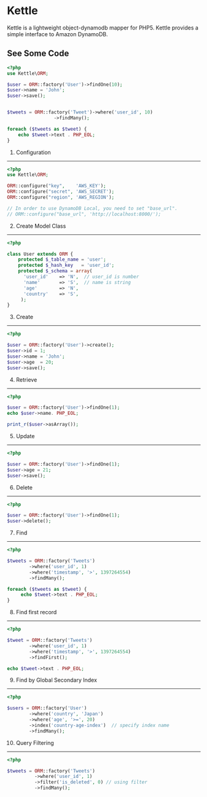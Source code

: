 Kettle
======

Kettle is a lightweight object-dynamodb mapper for PHP5.
Kettle provides a simple interface to Amazon DynamoDB.

See Some Code
-------------------

```php
<?php
use Kettle\ORM;

$user = ORM::factory('User')->findOne(10);
$user->name = 'John';
$user->save();


$tweets = ORM::factory('Tweet')->where('user_id', 10)
                 ->findMany();

foreach ($tweets as $tweet) {
    echo $tweet->text . PHP_EOL;
}

```

1. Configuration
-------------------

```php
<?php
use Kettle\ORM;

ORM::configure("key",    'AWS_KEY');
ORM::configure("secret", 'AWS_SECRET');
ORM::configure("region", 'AWS_REGION');

// In order to use DynamoDB Local, you need to set "base_url".
// ORM::configure("base_url", 'http://localhost:8000/');

```

2. Create Model Class
-------------------

```php
<?php

class User extends ORM {
    protected $_table_name = 'user';
    protected $_hash_key   = 'user_id';
    protected $_schema = array(
      'user_id'    => 'N',  // user_id is number
      'name'       => 'S',  // name is string
      'age'        => 'N',
      'country'    => 'S',
     );
}


```

3. Create
-------------------

```php
<?php

$user = ORM::factory('User')->create();
$user->id = 1;
$user->name = 'John';
$user->age  = 20;
$user->save();

```

4. Retrieve
-------------------

```php
<?php

$user = ORM::factory('User')->findOne(1);
echo $user->name. PHP_EOL;

print_r($user->asArray());

```

5. Update
-------------------

```php
<?php

$user = ORM::factory('User')->findOne(1);
$user->age = 21;
$user->save();

```

6. Delete
-------------------

```php
<?php

$user = ORM::factory('User')->findOne(1);
$user->delete();

```


7. Find
-------------------

```php
<?php

$tweets = ORM::factory('Tweets')
        ->where('user_id', 1)
        ->where('timestamp', '>', 1397264554)
        ->findMany();

foreach ($tweets as $tweet) {
     echo $tweet->text . PHP_EOL;
}

```

8. Find first record
-------------------

```php
<?php

$tweet = ORM::factory('Tweets')
        ->where('user_id', 1)
        ->where('timestamp', '>', 1397264554)
        ->findFirst();

echo $tweet->text . PHP_EOL;

```


9. Find by Global Secondary Index
-------------------

```php
<?php

$users = ORM::factory('User')
        ->where('country', 'Japan')
        ->where('age', '>=', 20)
        ->index('country-age-index')  // specify index name
        ->findMany();

```


10. Query Filtering
-------------------

```php
<?php

$tweets = ORM::factory('Tweets')
          ->where('user_id', 1)
          ->filter('is_deleted', 0) // using filter
          ->findMany();

```

